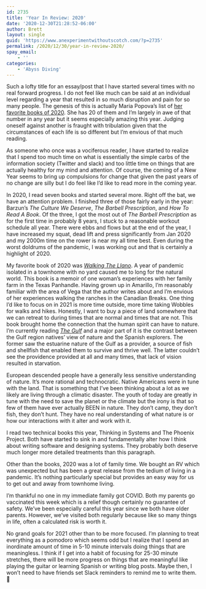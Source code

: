 ```yaml
---
id: 2735
title: 'Year In Review: 2020'
date: '2020-12-30T21:28:52-06:00'
author: Brett
layout: single
guid: 'https://www.anexperimentwithoutscotch.com/?p=2735'
permalink: /2020/12/30/year-in-review-2020/
spay_email:
    - ''
categories:
    - 'Abyss Diving'
---
```


Such a lofty title for an essay/post that I have started several times with no real forward progress. I do not feel like much can be said at an individual level regarding a year that resulted in so much disruption and pain for so many people. The genesis of this is actually Maria Popova’s list of [her favorite books of 2020](https://www.brainpickings.org/2020/12/19/favorite-books-2020/). She has 20 of them and I’m largely in awe of that number in any year but it seems especially amazing this year. Judging oneself against another is fraught with tribulation given that the circumstances of each life is so different but I’m envious of that much reading.

As someone who once was a vociferous reader, I have started to realize that I spend too much time on what is essentially the simple carbs of the information society (Twitter and slack) and too little time on things that are actually healthy for my mind and attention. Of course, the coming of a New Year seems to bring up compulsions for change that given the past years of no change are silly but I do feel like I’d like to read more in the coming year.

In 2020, I read seven books and started several more. Right off the bat, we have an attention problem. I finished three of those fairly early in the year: Barzun’s *The Culture We Deserve*, *The Barbell Prescription*, and *How To Read A Book*. Of the three, I got the most out of *The Barbell Prescription* as for the first time in probably 8 years, I stuck to a reasonable workout schedule all year. There were ebbs and flows but at the end of the year, I have increased my squat, dead lift and press significantly from Jan 2020 and my 2000m time on the rower is near my all time best. Even during the worst doldrums of the pandemic, I was working out and that is certainly a highlight of 2020.

My favorite book of 2020 was *[Walking The Llano](https://shelleyarmitage.com/books/walking-the-llano/)*. A year of pandemic isolated in a townhome with no yard caused me to long for the natural world. This book is a memoir of one woman’s experiences with her family farm in the Texas Panhandle. Having grown up in Amarillo, I’m reasonably familiar with the area of Vega that the author writes about and I’m envious of her experiences walking the ranches in the Canadian Breaks. One thing I’d like to focus on in 2021 is more time outside, more time taking Wobbles for walks and hikes. Honestly, I want to buy a piece of land somewhere that we can retreat to during times that are normal and times that are not. This book brought home the connection that the human spirit can have to nature. I’m currently reading *[The Gulf](https://www.pulitzer.org/winners/jack-e-davis)* and a major part of it is the contrast between the Gulf region natives’ view of nature and the Spanish explorers. The former saw the estuarine nature of the Gulf as a provider, a source of fish and shellfish that enabled them to survive and thrive well. The latter couldn’t see the providence provided at all and many times, that lack of vision resulted in starvation.

European descended people have a generally less sensitive understanding of nature. It’s more rational and technocratic. Native Americans were in tune with the land. That is something that I’ve been thinking about a lot as we likely are living through a climatic disaster. The youth of today are greatly in tune with the need to save the planet or the climate but the irony is that so few of them have ever actually BEEN in nature. They don’t camp, they don’t fish, they don’t hunt. They have no real understanding of what nature is or how our interactions with it alter and work with it.

I read two technical books this year, Thinking in Systems and The Phoenix Project. Both have started to sink in and fundamentally alter how I think about writing software and designing systems. They probably both deserve much longer more detailed treatments than this paragraph.

Other than the books, 2020 was a lot of family time. We bought an RV which was unexpected but has been a great release from the tedium of living in a pandemic. It’s nothing particularly special but provides an easy way for us to get out and away from townhome living.

I’m thankful no one in my immediate family got COVID. Both my parents go vaccinated this week which is a relief though certainly no guarantee of safety. We’ve been especially careful this year since we both have older parents. However, we’ve visited both regularly because like so many things in life, often a calculated risk is worth it.

No grand goals for 2021 other than to be more focused. I’m planning to treat everything as a pomodoro which seems odd but I realize that I spend an inordinate amount of time in 5-10 minute intervals doing things that are meaningless. I think if I get into a habit of focusing for 25-30 minute stretches, there will be more progress on things that are meaningful like playing the guitar or learning Spanish or writing blog posts. Maybe then, I won’t need to have friends set Slack reminders to remind me to write them. 🙂